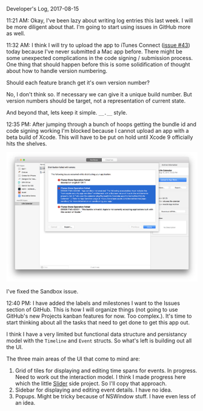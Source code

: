 Developer's Log, 2017-08-15

11:21 AM: Okay, I've been lazy about writing log entries this last week. I will be more diligent about that. I'm going to start using issues in GitHub more as well.

11:32 AM: I think I will try to upload the app to iTunes Connect ([issue #43](https://github.com/wvdk/Life-Calendar/issues/43)) today because I've never submitted a Mac app before. There might be some unexpected complications in the code signing / submission process. One thing that should happen before this is some solidification of thought about how to handle version numbering.

Should each feature branch get it's own version number?

No, I don't think so. If necessary we can give it a unique build number. But version numbers should be target, not a representation of current state.

And beyond that, lets keep it simple. `__.__` style.

12:35 PM: After jumping through a bunch of hoops getting the bundle id and code signing working I'm blocked because I cannot upload an app with a beta build of Xcode. This will have to be put on hold until Xcode 9 officially hits the shelves.

![Fig 1](./embed%20images/2017-08-15%20Fig%201.png)

I've fixed the Sandbox issue.

12:40 PM: I have added the labels and milestones I want to the Issues section of GitHub. This is how I will organize things (not going to use GitHub's new Projects kanban features for now. Too complex.). It's time to start thinking about all the tasks that need to get done to get this app out.

I think I have a very limited but functional data structure and persistancy model with the `Timeline` and `Event` structs. So what's left is building out all the UI.

The three main areas of the UI that come to mind are:
1. Grid of tiles for displaying and editing time spans for events. In progress. Need to work out the interaction model. I think I made progress here which the little [Slider](https://github.com/wvdk/A-Swift-Vocabulary/tree/master/Slider) side project. So I'll copy that approach.
2. Sidebar for displaying and editing event details. I have no idea.
3. Popups. Might be tricky because of NSWindow stuff. I have even less of an idea.
